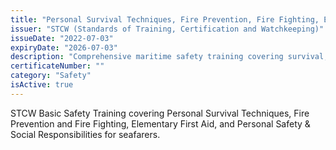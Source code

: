 ```yaml
---
title: "Personal Survival Techniques, Fire Prevention, Fire Fighting, Elementary First Aid, Personal Safety & Social Responsibilities"
issuer: "STCW (Standards of Training, Certification and Watchkeeping)"
issueDate: "2022-07-03"
expiryDate: "2026-07-03"
description: "Comprehensive maritime safety training covering survival, fire safety, first aid and personal responsibilities"
certificateNumber: ""
category: "Safety"
isActive: true
---
```


STCW Basic Safety Training covering Personal Survival Techniques, Fire Prevention and Fire Fighting, Elementary First Aid, and Personal Safety & Social Responsibilities for seafarers. 